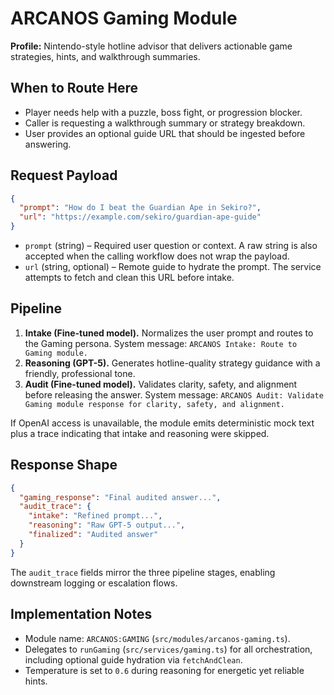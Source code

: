 # ARCANOS Gaming Module

**Profile:** Nintendo-style hotline advisor that delivers actionable game strategies, hints, and walkthrough summaries.

## When to Route Here
- Player needs help with a puzzle, boss fight, or progression blocker.
- Caller is requesting a walkthrough summary or strategy breakdown.
- User provides an optional guide URL that should be ingested before answering.

## Request Payload
```json
{
  "prompt": "How do I beat the Guardian Ape in Sekiro?",
  "url": "https://example.com/sekiro/guardian-ape-guide"
}
```
- `prompt` (string) – Required user question or context. A raw string is also accepted when the calling workflow does not wrap the payload.
- `url` (string, optional) – Remote guide to hydrate the prompt. The service attempts to fetch and clean this URL before intake.

## Pipeline
1. **Intake (Fine-tuned model).** Normalizes the user prompt and routes to the Gaming persona. System message: `ARCANOS Intake: Route to Gaming module.`
2. **Reasoning (GPT-5).** Generates hotline-quality strategy guidance with a friendly, professional tone.
3. **Audit (Fine-tuned model).** Validates clarity, safety, and alignment before releasing the answer. System message: `ARCANOS Audit: Validate Gaming module response for clarity, safety, and alignment.`

If OpenAI access is unavailable, the module emits deterministic mock text plus a trace indicating that intake and reasoning were skipped.

## Response Shape
```json
{
  "gaming_response": "Final audited answer...",
  "audit_trace": {
    "intake": "Refined prompt...",
    "reasoning": "Raw GPT-5 output...",
    "finalized": "Audited answer"
  }
}
```
The `audit_trace` fields mirror the three pipeline stages, enabling downstream logging or escalation flows.

## Implementation Notes
- Module name: `ARCANOS:GAMING` (`src/modules/arcanos-gaming.ts`).
- Delegates to `runGaming` (`src/services/gaming.ts`) for all orchestration, including optional guide hydration via `fetchAndClean`.
- Temperature is set to `0.6` during reasoning for energetic yet reliable hints.
